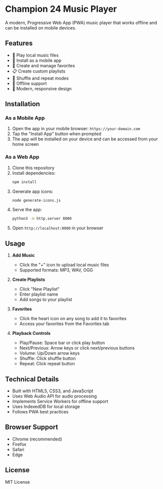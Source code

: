 # Champion 24 Music Player

A modern, Progressive Web App (PWA) music player that works offline and can be installed on mobile devices.

## Features

- 🎵 Play local music files
- 📱 Install as a mobile app
- 💜 Create and manage favorites
- 📋 Create custom playlists
- 🔄 Shuffle and repeat modes
- 📴 Offline support
- 🎨 Modern, responsive design

## Installation

### As a Mobile App

1. Open the app in your mobile browser: `https://your-domain.com`
2. Tap the "Install App" button when prompted
3. The app will be installed on your device and can be accessed from your home screen

### As a Web App

1. Clone this repository
2. Install dependencies:
   ```bash
   npm install
   ```
3. Generate app icons:
   ```bash
   node generate-icons.js
   ```
4. Serve the app:
   ```bash
   python3 -m http.server 8000
   ```
5. Open `http://localhost:8000` in your browser

## Usage

1. **Add Music**
   - Click the "+" icon to upload local music files
   - Supported formats: MP3, WAV, OGG

2. **Create Playlists**
   - Click "New Playlist"
   - Enter playlist name
   - Add songs to your playlist

3. **Favorites**
   - Click the heart icon on any song to add it to favorites
   - Access your favorites from the Favorites tab

4. **Playback Controls**
   - Play/Pause: Space bar or click play button
   - Next/Previous: Arrow keys or click next/previous buttons
   - Volume: Up/Down arrow keys
   - Shuffle: Click shuffle button
   - Repeat: Click repeat button

## Technical Details

- Built with HTML5, CSS3, and JavaScript
- Uses Web Audio API for audio processing
- Implements Service Workers for offline support
- Uses IndexedDB for local storage
- Follows PWA best practices

## Browser Support

- Chrome (recommended)
- Firefox
- Safari
- Edge

## License

MIT License
